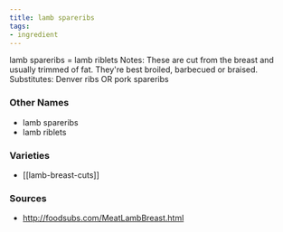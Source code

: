 ```yaml
---
title: lamb spareribs
tags:
- ingredient
---
```

lamb spareribs = lamb riblets Notes: These are cut from the breast and usually trimmed of fat. They're best broiled, barbecued or braised. Substitutes: Denver ribs OR pork spareribs

### Other Names

* lamb spareribs
* lamb riblets

### Varieties

* [[lamb-breast-cuts]]

### Sources
* http://foodsubs.com/MeatLambBreast.html
